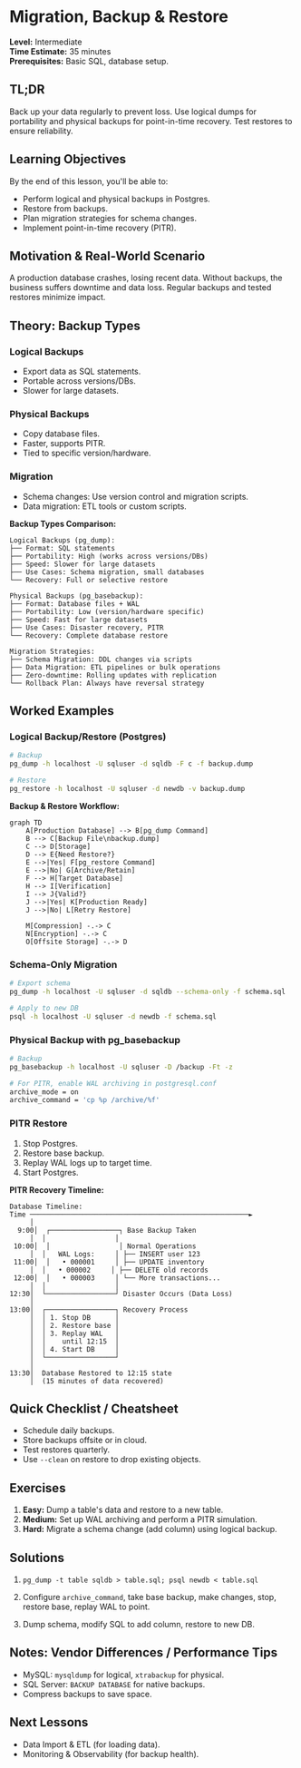 # Migration, Backup & Restore

**Level:** Intermediate  
**Time Estimate:** 35 minutes  
**Prerequisites:** Basic SQL, database setup.

## TL;DR
Back up your data regularly to prevent loss. Use logical dumps for portability and physical backups for point-in-time recovery. Test restores to ensure reliability.

## Learning Objectives
By the end of this lesson, you'll be able to:
- Perform logical and physical backups in Postgres.
- Restore from backups.
- Plan migration strategies for schema changes.
- Implement point-in-time recovery (PITR).

## Motivation & Real-World Scenario
A production database crashes, losing recent data. Without backups, the business suffers downtime and data loss. Regular backups and tested restores minimize impact.

## Theory: Backup Types

### Logical Backups
- Export data as SQL statements.
- Portable across versions/DBs.
- Slower for large datasets.

### Physical Backups
- Copy database files.
- Faster, supports PITR.
- Tied to specific version/hardware.

### Migration
- Schema changes: Use version control and migration scripts.
- Data migration: ETL tools or custom scripts.

**Backup Types Comparison:**
```
Logical Backups (pg_dump):
├── Format: SQL statements
├── Portability: High (works across versions/DBs)
├── Speed: Slower for large datasets
├── Use Cases: Schema migration, small databases
└── Recovery: Full or selective restore

Physical Backups (pg_basebackup):
├── Format: Database files + WAL
├── Portability: Low (version/hardware specific)
├── Speed: Fast for large datasets
├── Use Cases: Disaster recovery, PITR
└── Recovery: Complete database restore

Migration Strategies:
├── Schema Migration: DDL changes via scripts
├── Data Migration: ETL pipelines or bulk operations
├── Zero-downtime: Rolling updates with replication
└── Rollback Plan: Always have reversal strategy
```

## Worked Examples

### Logical Backup/Restore (Postgres)
```bash
# Backup
pg_dump -h localhost -U sqluser -d sqldb -F c -f backup.dump

# Restore
pg_restore -h localhost -U sqluser -d newdb -v backup.dump
```

**Backup & Restore Workflow:**
```mermaid
graph TD
    A[Production Database] --> B[pg_dump Command]
    B --> C[Backup File\nbackup.dump]
    C --> D[Storage]
    D --> E{Need Restore?}
    E -->|Yes| F[pg_restore Command]
    E -->|No| G[Archive/Retain]
    F --> H[Target Database]
    H --> I[Verification]
    I --> J{Valid?}
    J -->|Yes| K[Production Ready]
    J -->|No| L[Retry Restore]
    
    M[Compression] -.-> C
    N[Encryption] -.-> C
    O[Offsite Storage] -.-> D
```

### Schema-Only Migration
```bash
# Export schema
pg_dump -h localhost -U sqluser -d sqldb --schema-only -f schema.sql

# Apply to new DB
psql -h localhost -U sqluser -d newdb -f schema.sql
```

### Physical Backup with pg_basebackup
```bash
# Backup
pg_basebackup -h localhost -U sqluser -D /backup -Ft -z

# For PITR, enable WAL archiving in postgresql.conf
archive_mode = on
archive_command = 'cp %p /archive/%f'
```

### PITR Restore
1. Stop Postgres.
2. Restore base backup.
3. Replay WAL logs up to target time.
4. Start Postgres.

**PITR Recovery Timeline:**
```
Database Timeline:
Time ──────────────────────────────────────────────────────►
     │
  9:00│  ┌─────────────────┐ Base Backup Taken
     │  │                 │
 10:00│  │                 │ Normal Operations
     │  │   WAL Logs:     │ ├── INSERT user 123
 11:00│  │   • 000001     │ ├── UPDATE inventory
     │  │   • 000002     │ ├── DELETE old records
 12:00│  │   • 000003     │ └── More transactions...
     │  │                 │
12:30│  └─────────────────┘ Disaster Occurs (Data Loss)
     │
13:00│  ┌─────────────────┐ Recovery Process
     │  │ 1. Stop DB      │
     │  │ 2. Restore base │
     │  │ 3. Replay WAL   │
     │  │    until 12:15  │
     │  │ 4. Start DB     │
     │  └─────────────────┘
     │
13:30│  Database Restored to 12:15 state
     │  (15 minutes of data recovered)
```

## Quick Checklist / Cheatsheet
- Schedule daily backups.
- Store backups offsite or in cloud.
- Test restores quarterly.
- Use `--clean` on restore to drop existing objects.

## Exercises

1. **Easy:** Dump a table's data and restore to a new table.
2. **Medium:** Set up WAL archiving and perform a PITR simulation.
3. **Hard:** Migrate a schema change (add column) using logical backup.

## Solutions

1. `pg_dump -t table sqldb > table.sql; psql newdb < table.sql`

2. Configure `archive_command`, take base backup, make changes, stop, restore base, replay WAL to point.

3. Dump schema, modify SQL to add column, restore to new DB.

## Notes: Vendor Differences / Performance Tips
- MySQL: `mysqldump` for logical, `xtrabackup` for physical.
- SQL Server: `BACKUP DATABASE` for native backups.
- Compress backups to save space.

## Next Lessons
- Data Import & ETL (for loading data).
- Monitoring & Observability (for backup health).

